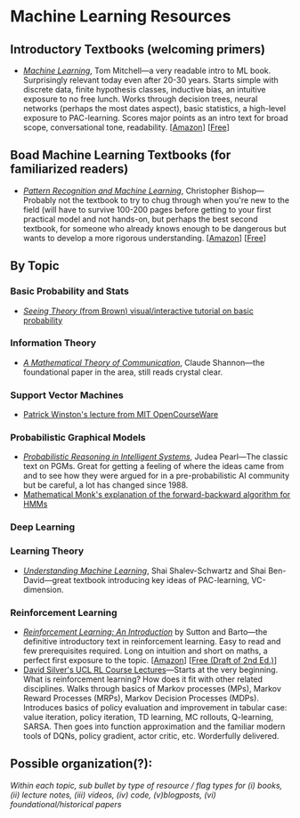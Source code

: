 # Machine Learning Resources

## Introductory Textbooks (welcoming primers)
 * [*Machine Learning*](https://www.amazon.com/Machine-Learning-Tom-M-Mitchell/dp/1259096955/), Tom Mitchell—a very readable intro to ML book. Surprisingly relevant today even after 20-30 years. Starts simple with discrete data, finite hypothesis classes, inductive bias, an intuitive exposure to no free lunch. Works through decision trees, neural networks (perhaps the most dates aspect), basic statistics, a high-level exposure to PAC-learning. Scores major points as an intro text for  broad scope, conversational tone, readability. 
 [[Amazon](https://www.amazon.com/Machine-Learning-Tom-M-Mitchell/dp/1259096955/ref=pd_lpo_sbs_14_t_0?_encoding=UTF8&psc=1&refRID=PTJX3DFHDCVA314621WB)] 
 [[Free](http://profsite.um.ac.ir/~monsefi/machine-learning/pdf/Machine-Learning-Tom-Mitchell.pdf)]
 

## Boad Machine Learning Textbooks (for familiarized readers) 
 * [*Pattern Recognition and Machine Learning*](https://www.amazon.com/Pattern-Recognition-Learning-Information-Statistics/dp/0387310738), Christopher Bishop—Probably not the textbook to try to chug through when you're new to the field (will have to survive 100-200 pages before getting to your first practical model and not hands-on, but perhaps the best second textbook, for someone who already knows enough to be dangerous but wants to develop a more rigorous understanding. 
 [[Amazon](https://www.amazon.com/Pattern-Recognition-Learning-Information-Statistics/dp/0387310738)] 
 [[Free](http://users.isr.ist.utl.pt/~wurmd/Livros/school/Bishop%20-%20Pattern%20Recognition%20And%20Machine%20Learning%20-%20Springer%20%202006.pdf)]

## By Topic

### Basic Probability and Stats
 * [*Seeing Theory* (from Brown) visual/interactive tutorial on basic probability](https://seeing-theory.brown.edu/basic-probability/index.html)

### Information Theory
 * [*A Mathematical Theory of Communication*](http://math.harvard.edu/~ctm/home/text/others/shannon/entropy/entropy.pdf), 
 Claude Shannon—the foundational paper in the area, still reads crystal clear.

### Support Vector Machines
 * [Patrick Winston's lecture from MIT OpenCourseWare](https://www.youtube.com/watch?v=_PwhiWxHK8o)

### Probabilistic Graphical Models
 * [*Probabilistic Reasoning in Intelligent Systems*](https://www.amazon.com/Probabilistic-Reasoning-Intelligent-Systems-Representation/dp/1558604790), Judea Pearl—The classic text on PGMs. Great for getting a feeling of where the ideas came from and to see how they were argued for in a pre-probabilistic AI community but be careful, a lot has changed since 1988.
 * [Mathematical Monk's explanation of the forward-backward algorithm for HMMs](https://www.youtube.com/watch?v=7zDARfKVm7s)
 
### Deep Learning  

### Learning Theory
 * [*Understanding Machine Learning*](https://www.amazon.com/Understanding-Machine-Learning-Theory-Algorithms/dp/1107057132), Shai Shalev-Schwartz and Shai Ben-David—great textbook introducing key ideas of PAC-learning, VC-dimension.
 
### Reinforcement Learning 
 * [*Reinforcement Learning: An Introduction*](https://www.amazon.com/Reinforcement-Learning-Introduction-Adaptive-Computation/dp/0262193981) 
 by Sutton and Barto—the definitive introductory text in reinforcement learning. Easy to read and few prerequisites required.  Long on intuition and short on maths, a perfect first exposure to the topic. 
 [[Amazon](https://www.amazon.com/Reinforcement-Learning-Introduction-Adaptive-Computation/dp/0262193981)]
 [[Free (Draft of 2nd Ed.)](http://incompleteideas.net/book/bookdraft2017nov5.pdf)]
 * [David Silver's UCL RL Course Lectures](https://www.youtube.com/watch?v=lfHX2hHRMVQ&list=PLzuuYNsE1EZAXYR4FJ75jcJseBmo4KQ9-&index=2)—Starts at the very beginning. What is reinforcement learning? How does it fit with other related disciplines. Walks through basics of Markov processes (MPs), Markov Reward Processes (MRPs), Markov Decision Processes (MDPs). Introduces basics of policy evaluation and improvement in tabular case: value iteration, policy iteration, TD learning, MC rollouts, Q-learning, SARSA. Then goes into function approximation and the familiar modern tools of DQNs, policy gradient, actor critic, etc. Worderfully delivered. 


## Possible organization(?):
*Within each topic, sub bullet by type of resource / flag types for (i) books, (ii) lecture notes, (iii) videos, (iv) code, (v)blogposts, (vi) foundational/historical papers*
